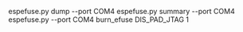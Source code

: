 espefuse.py dump --port COM4
espefuse.py summary --port COM4
espefuse.py --port COM4 burn_efuse DIS_PAD_JTAG 1